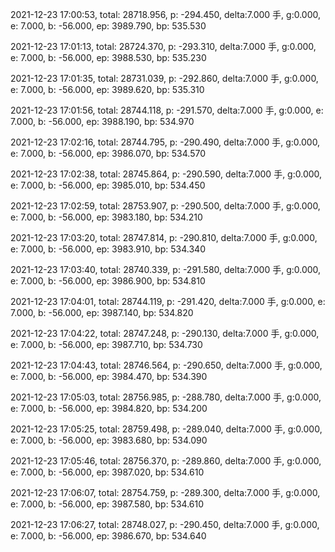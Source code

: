 2021-12-23 17:00:53, total: 28718.956, p: -294.450, delta:7.000 手, g:0.000, e: 7.000, b: -56.000, ep: 3989.790, bp: 535.530

2021-12-23 17:01:13, total: 28724.370, p: -293.310, delta:7.000 手, g:0.000, e: 7.000, b: -56.000, ep: 3988.530, bp: 535.230

2021-12-23 17:01:35, total: 28731.039, p: -292.860, delta:7.000 手, g:0.000, e: 7.000, b: -56.000, ep: 3989.620, bp: 535.310

2021-12-23 17:01:56, total: 28744.118, p: -291.570, delta:7.000 手, g:0.000, e: 7.000, b: -56.000, ep: 3988.190, bp: 534.970

2021-12-23 17:02:16, total: 28744.795, p: -290.490, delta:7.000 手, g:0.000, e: 7.000, b: -56.000, ep: 3986.070, bp: 534.570

2021-12-23 17:02:38, total: 28745.864, p: -290.590, delta:7.000 手, g:0.000, e: 7.000, b: -56.000, ep: 3985.010, bp: 534.450

2021-12-23 17:02:59, total: 28753.907, p: -290.500, delta:7.000 手, g:0.000, e: 7.000, b: -56.000, ep: 3983.180, bp: 534.210

2021-12-23 17:03:20, total: 28747.814, p: -290.810, delta:7.000 手, g:0.000, e: 7.000, b: -56.000, ep: 3983.910, bp: 534.340

2021-12-23 17:03:40, total: 28740.339, p: -291.580, delta:7.000 手, g:0.000, e: 7.000, b: -56.000, ep: 3986.900, bp: 534.810

2021-12-23 17:04:01, total: 28744.119, p: -291.420, delta:7.000 手, g:0.000, e: 7.000, b: -56.000, ep: 3987.140, bp: 534.820

2021-12-23 17:04:22, total: 28747.248, p: -290.130, delta:7.000 手, g:0.000, e: 7.000, b: -56.000, ep: 3987.710, bp: 534.730

2021-12-23 17:04:43, total: 28746.564, p: -290.650, delta:7.000 手, g:0.000, e: 7.000, b: -56.000, ep: 3984.470, bp: 534.390

2021-12-23 17:05:03, total: 28756.985, p: -288.780, delta:7.000 手, g:0.000, e: 7.000, b: -56.000, ep: 3984.820, bp: 534.200

2021-12-23 17:05:25, total: 28759.498, p: -289.040, delta:7.000 手, g:0.000, e: 7.000, b: -56.000, ep: 3983.680, bp: 534.090

2021-12-23 17:05:46, total: 28756.370, p: -289.860, delta:7.000 手, g:0.000, e: 7.000, b: -56.000, ep: 3987.020, bp: 534.610

2021-12-23 17:06:07, total: 28754.759, p: -289.300, delta:7.000 手, g:0.000, e: 7.000, b: -56.000, ep: 3987.580, bp: 534.610

2021-12-23 17:06:27, total: 28748.027, p: -290.450, delta:7.000 手, g:0.000, e: 7.000, b: -56.000, ep: 3986.670, bp: 534.640